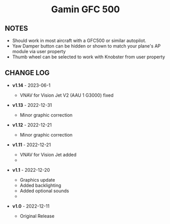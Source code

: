 <!-- PROJECT LOGO -->
<p align="center">
  <h1 align="center">Gamin GFC 500</h1>
</p>

## NOTES

- Should work in most aircraft with a GFC500 or similar autopilot. 
- Yaw Damper button can be hidden or shown to match your plane's AP module via user property
- Thumb wheel can be selected to work with Knobster from user property

## CHANGE LOG
- **v1.14** - 2023-06-1
    - VNAV for Vision Jet V2 (AAU 1 G3000) fixed
- **v1.13** - 2022-12-31
    - Minor graphic correction

- **v1.12** - 2022-12-21
    - Minor graphic correction

- **v1.11** - 2022-12-21
    - VNAV for Vision Jet added    
    - 
- **v1.1** - 2022-12-20
    - Graphics update
    - Added backlighting
    - Added optional sounds
    - 
- **v1.0** - 2022-12-11
    - Original Release